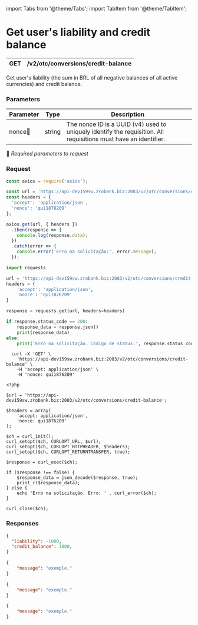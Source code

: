 import Tabs from '@theme/Tabs';
import TabItem from '@theme/TabItem';

# Get user's liability and credit balance

| GET    | /v2/otc/conversions/credit-balance |
| --------- | ----------- |

Get user's liability (the sum in BRL of all negative balances of all active currencies) and credit balance.

### Parameters

| Parameter | Type |  Description |
| --- | --- |  --- |
| nonce:small_orange_diamond:   | string |  The nonce ID is a UUID (v4) used to uniquely identify the requisition. All requisitions must have an identifier. |
:small_orange_diamond: *Required parameters to request*

### Request

<Tabs>
<TabItem value="js" label="NodeJS">


```js title=Axios
const axios = require('axios');

const url = 'https://api-dev159sw.zrobank.biz:2083/v2/otc/conversions/credit-balance';
const headers = {
  'accept': 'application/json',
  'nonce': 'qui1876209'
};

axios.get(url, { headers })
  .then(response => {
    console.log(response.data);
  })
  .catch(error => {
    console.error('Erro na solicitação:', error.message);
  });
```
</TabItem>
<TabItem value="py" label="Python">


```python title=Requests
import requests

url = 'https://api-dev159sw.zrobank.biz:2083/v2/otc/conversions/credit-balance'
headers = {
    'accept': 'application/json',
    'nonce': 'qui1876209'
}

response = requests.get(url, headers=headers)

if response.status_code == 200:
    response_data = response.json()
    print(response_data)
else:
    print('Erro na solicitação. Código de status:', response.status_code)
```
</TabItem>
<TabItem value="shell" label="Shell">

```shell title=CURL
  curl -X 'GET' \
    'https://api-dev159sw.zrobank.biz:2083/v2/otc/conversions/credit-balance' \
    -H 'accept: application/json' \
    -H 'nonce: qui1876209'
```
</TabItem>
<TabItem value="php" label="PHP">

```shell title=CURL
<?php

$url = 'https://api-dev159sw.zrobank.biz:2083/v2/otc/conversions/credit-balance';

$headers = array(
    'accept: application/json',
    'nonce: qui1876209'
);

$ch = curl_init();
curl_setopt($ch, CURLOPT_URL, $url);
curl_setopt($ch, CURLOPT_HTTPHEADER, $headers);
curl_setopt($ch, CURLOPT_RETURNTRANSFER, true);

$response = curl_exec($ch);

if ($response !== false) {
    $response_data = json_decode($response, true);
    print_r($response_data);
} else {
    echo 'Erro na solicitação. Erro: ' . curl_error($ch);
}

curl_close($ch);
```
</TabItem>
</Tabs>

### Responses

<Tabs>
<TabItem value="200" label="200">

```json  title=/v2/otc/conversions/credit-balance
{
  "liability": -1000,
  "credit_balance": 1000,
}
```
</TabItem>
<TabItem value="400" label="400">

```json  title=/v2/otc/conversions/credit-balance
{
    "message": "exemple."
}
```
</TabItem>
<TabItem value="401" label="401">

```json  title=/v2/otc/conversions/credit-balance
{
    "message": "exemple."
}
```
</TabItem>
<TabItem value="422" label="422">

```json  title=/v2/otc/conversions/credit-balance
{
    "message": "exemple."
}
```
</TabItem>
</Tabs>